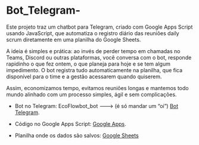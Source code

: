 # Bot_Telegram-
Este projeto traz um chatbot para Telegram, criado com Google Apps Script usando JavaScript, que automatiza o registro diário das reuniões daily scrum diretamente em uma planilha do Google Sheets.

A ideia é simples e prática: ao invés de perder tempo em chamadas no Teams, Discord ou outras plataformas, você conversa com o bot, responde rapidinho o que fez ontem, o que planeja para hoje e se tem algum impedimento. O bot registra tudo automaticamente na planilha, que fica disponível para o time e a gestão acessarem quando quiserem.

Assim, economizamos tempo, evitamos reuniões longas e mantemos todo mundo alinhado com um processo simples, ágil e sem complicações.

* Bot no Telegram: EcoFlowbot_bot ---> (é só mandar um “oi”)  [Bot Telegram](https://t.me/EcoFlowbot_bot?utm_source=chatgpt.com).

* Código no Google Apps Script: [Google Apps](https://script.google.com/d/1uzvTRnGS-roqAfSxfGMeCaExOrorEeQOZh4C__IBM9s69mBJ72f2v2RH/edit?usp=sharing).

* Planilha onde os dados são salvos: [Google Sheets](https://docs.google.com/spreadsheets/d/1XitCM-zj1eClrLYn2SJpn6KscZJw1Yd2k-WcsD8svDs/edit?usp=sharing)
